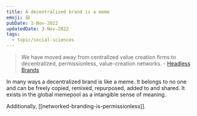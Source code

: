 ```yaml
---
title: A decentralized brand is a meme
emoji: 😆
pubDate: 3-Nov-2022
updatedDate: 3-Nov-2022
tags:
  - topic/social-sciences
---
```


> We have moved away from centralized value creation firms to decentralized, permissionless, value-creation networks. - [Headless Brands](https://otherinter.net/research/headless-brands/)

In many ways a decentralized brand is like a meme. It belongs to no one and can be freely copied, remixed, repurposed, added to and shared. It exists in the global memepool as a intangible sense of meaning.

Additionally, [[networked-branding-is-permissionless]].